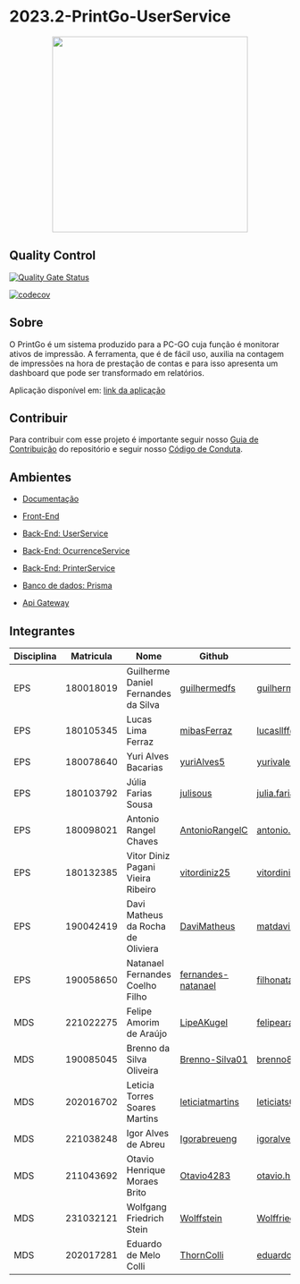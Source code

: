 # 2023.2-PrintGo-UserService

<div align="center">
     <img src="assets/logoPrintGo.svg" height="350px" width="350px">
</div>

## Quality Control

[![Quality Gate Status](https://sonarcloud.io/api/project_badges/measure?project=fga-eps-mds_2023.2-PrintGo-BackEnd&metric=alert_status)](https://sonarcloud.io/summary/new_code?id=fga-eps-mds_2023.2-PrintGo-BackEnd)

[![codecov](https://codecov.io/gh/fga-eps-mds/2023.2-PrintGo-UserService/graph/badge.svg?token=g0er9UGKLc)](https://codecov.io/gh/fga-eps-mds/2023.2-PrintGo-UserService)

## Sobre

O PrintGo é um sistema produzido para a PC-GO cuja função é monitorar ativos de impressão. A ferramenta, que é de fácil uso, auxilia na contagem de impressões na hora de prestação de contas e para isso apresenta um dashboard que pode ser transformado em relatórios.

Aplicação disponível em: [link da aplicação](?)

## Contribuir

Para contribuir com esse projeto é importante seguir nosso [Guia de Contribuição](https://fga-eps-mds.github.io/2023.2-PrintGo-Doc/guia_de_contribuicao/) do repositório e seguir nosso [Código de Conduta](https://fga-eps-mds.github.io/2023.2-PrintGo-Doc/codigo_conduta/).

## Ambientes

- [Documentação](https://github.com/fga-eps-mds/2023.2-PrintGo-Doc)

- [Front-End](https://github.com/fga-eps-mds/2023.2-PrintGo-FrontEnd)

- [Back-End: UserService](https://github.com/fga-eps-mds/2023.2-PrintGo-UserService)

- [Back-End: OcurrenceService](https://github.com/fga-eps-mds/2023.2-PrintGo-OcurrenceService)

- [Back-End: PrinterService](https://github.com/fga-eps-mds/2023.2-PrintGo-PrinterService)

- [Banco de dados: Prisma](https://github.com/fga-eps-mds/2023.2-PrintGo-Prisma)

- [Api Gateway](https://github.com/fga-eps-mds/2023.2-PrintGo-ApiGateway)


## Integrantes

| Disciplina | Matricula | Nome | Github | E-mail |
|------------|-----------|------|--------|--------|
|EPS|180018019|Guilherme Daniel Fernandes da Silva|[guilhermedfs](https://github.com/guilhermedfs)|guilhermedfs11@gmail.com|
|EPS|180105345|Lucas Lima Ferraz|[mibasFerraz](https://github.com/mibasFerraz)|lucasllff@gmail.com|
|EPS|180078640|Yuri Alves Bacarias|[yuriAlves5](https://github.com/yuriAlves5)|yurivalerio12@gmail.com|
|EPS|180103792|Júlia Farias Sousa|[julisous](https://github.com/julisous)|julia.farias840@gmail.com|
|EPS|180098021|Antonio Rangel Chaves|[AntonioRangelC](https://github.com/AntonioRangelC)|antonio.rangel.02@gmail.com|
|EPS|180132385|Vitor Diniz Pagani Vieira Ribeiro|[vitordiniz25](https://github.com/vitordiniz25)|vitordiniz25@gmail.com|
|EPS|190042419|Davi Matheus da Rocha de Oliviera|[DaviMatheus](https://github.com/DaviMatheus)|matdavimat@gmail.com|
|EPS|190058650|Natanael Fernandes Coelho Filho|[fernandes-natanael](https://github.com/fernandes-natanael)|filhonatanael01@gmail.com|
|MDS|221022275|Felipe Amorim de Araújo|[LipeAKugel](https://github.com/LipeAKugel)|felipearaujodff@gmail.com|
|MDS|190085045|Brenno da Silva Oliveira|[Brenno-Silva01](https://github.com/Brenno-Silva01)|brenno877@gmail.com|
|MDS|202016702|Leticia Torres Soares Martins|[leticiatmartins](https://github.com/leticiatmartins)| leticiats02@gmail.com|
|MDS|221038248|Igor Alves de Abreu|[Igorabreueng](https://github.com/Igorabreueng)| igoralves.ab@gmail.com|
|MDS|211043692|Otavio Henrique Moraes Brito|[Otavio4283](https://github.com/Otavio4283)| otavio.hmbrito@uol.com.br|
|MDS|231032121|Wolfgang Friedrich Stein|[Wolffstein](https://github.com/WolffStein)|Wolffriederichstein@gmail.com|
|MDS|202017281|Eduardo de Melo Colli|[ThornColli](https://github.com/ThornColli)|eduardodemelocolli@gmail.com|
